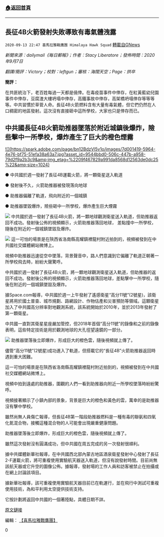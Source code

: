 ###  [:house:返回首頁](https://github.com/ourhimalayas/txt)
---

## 長征4B火箭發射失敗導致有毒氣體洩露
`2020-09-13 22:47 喜馬拉雅戰鷹團 Himalaya Hawk Squad` [轉載自GNews](https://gnews.org/zh-hant/353474/)

*新聞來源：dailymail《每日郵報》；作者：Stacy Liberatore；發佈時間：2020年9月7日*

*翻譯/簡評：Victory；校對：leftgun；審核：海闊天空；Page：拱卒*

**簡評：**

在共匪統治下，老百姓每過一天都是僥倖。在毒疫苗事件中倖存，在紅黃藍幼兒園事件中倖存，豆腐渣大樓坍塌中倖存，高鐵事故中倖存，高架橋坍塌倖存等等等等。中共習慣於草菅人命。長征4B火箭燃料含有大量有毒氣體，但它們仍然在人口稠密的地區發射。這次沒有直接砸中這所學校，大家也只是倖存而已。

##  **中共國長征4B火箭助推器墜落於附近城鎮後爆炸，險些擊中一所學校，爆炸產生了巨大的橙色煙霧** 

[!\[\](https://spark.adobe.com/page/bn12BdzVl5v1o/images/7d001419-5964-4e76-bf75-51efa38a63a7.jpg?asset_id=9544bbd0-506c-447b-a958-79d2f9a2b3c9&amp;img_etag=%2209f467829a991da8568d12563de0dc25%22&amp;size=1024)](https://spark.adobe.com/page/bn12BdzVl5v1o/images/7d001419-5964-4e76-bf75-51efa38a63a7.jpg?asset_id=9544bbd0-506c-447b-a958-79d2f9a2b3c9&amp;img_etag=%2209f467829a991da8568d12563de0dc25%22&amp;size=1024)

● 中共國於週一發射了長征4B運載火箭，將一顆衛星送入軌道

● 發射後不久，火箭助推器被發現落向地球

● 助推器偏離了軌道，飛向附近的一個城鎮

● 助推器墜毀爆炸，險些砸中一所學校，爆炸產生巨大煙霧

![](https://spark.adobe.com/page/bn12BdzVl5v1o/images/b41ecaa3-b8f8-4fb5-aa92-ae0f86cc7906.jpg?asset_id=3da032c3-101f-40ad-baf4-163b6147c218&amp;img_etag=%223b33c43091eb5fce7d804e1f481fee4b%22&amp;size=2560) 中共國於週一發射了長征4B火箭，將一顆地球觀測衛星送入軌道，但助推器返回不成功。發射後公佈的視頻顯示，火箭助推器落回地球， 
 差點撞中一所學校，隨後在附近的一個城鎮墜毀及爆炸。

![](https://spark.adobe.com/page/bn12BdzVl5v1o/images/fdd97819-5162-4641-98e5-2c9dd8ef7026.jpg?asset_id=6efb9c5e-73d9-4539-9268-fc0666d9bc11&amp;img_etag=%22c67c73d17ea332e1b1aca473f91cc75c%22&amp;size=2560)  這一可怕的場景是在陝西省洛南縣高耀鎮裡龍村附近拍到的，視頻被發到在中共國社交媒體網站微博上。

視頻中助推器迅速從空中墜落，背景聲音中，路人們意識到它偏離了軌道正朝著一所學校飛去時，紛紛大聲驚呼。

中共國於週一發射了長征4B火箭，將一顆地球觀測衛星送入軌道，但助推器的返回不成功。發射後公佈的視頻顯示，火箭助推器落回地球，差點擊中一所學校，隨後在附近的一個城鎮墜毀及爆炸。

據Space.com報導，中共國於週一上午發射了遙感衛星“高分11號”(2號星)，該衛星將用於國土普查、城市規劃、路網設計、作物估產和災害預防等領域。這顆衛星加入了中共國高分辨率對地觀測系統，該系統開始於2010年，並於2013年發射了第一顆衛星。

中共國一直對其衛星星座嚴加管控，但2018年首個“高分11號”的錄像和之前的錄像表明，這些特定技術是用於觀測地球的大孔徑望遠鏡的一部分。

![](https://s3.amazonaws.com/gnews-media-offload/wp-content/uploads/2020/09/13193321/image-174.png) 助推器墜落後立即爆炸，形成巨大的橙色雲，隨後視頻就上傳了。

儘管“高分11號”(2號星)成功進入了軌道，但搭載它的“長征4B”火箭助推器返回時遇到重大困難。

這一可怕的場景是在陝西省洛南縣高耀鎮裡龍村附近拍到的，視頻被發到在中共國社交媒體網站微博上。

視頻中拍到遠處的助推器，圍觀的人們一看到助推器向附近一所學校墜落時紛紛驚呼。

視頻接著顯示了小鎮內部的景象，背景是巨大的橙色和黃色的雲，萬幸的是助推器沒有擊中學校。

雖然尚無人員傷亡報導，但長征4B第一階段助推器燃料是一種有毒的聯氨和四氧化氮混合物，接觸這種混合物的人可能會出現嚴重健康問題。

助推器墜落後立即爆炸，形成巨大的橙色雲，隨後視頻就上傳了。

雖然這次發射沒有圓滿成功，但中共國在周五完成的另一次發射很順利。

據中共媒體新華社報導，在中共國西北部內蒙古地區酒泉衛星發射中心發射了長征2-F運載火箭，將可重複使用實驗航天器送入軌道，但沒有說發射時間。目前尚無該航天器或它升空的圖像公佈。據報導，發射場的工作人員和訪客被禁止在拍攝或在網上討論該項目。

據新華社報導，該可重複使用實驗航天器目前已在軌運行，並在飛行中測試可重複使用技術，為和平利用太空提供技術支持。

它按計劃將返回中共國的一個著陸點，具體日期不詳。

[原文鏈接](https://www.dailymail.co.uk/sciencetech/article-8706837/Chinas-Long-March-4B-rocket-booster-explodes-crashing-nearby-town.html)

編輯： [【喜馬拉雅戰鷹團】](https://spark.adobe.com/page/bn12BdzVl5v1o/)

0
